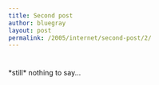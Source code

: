 ```yaml
---
title: Second post
author: bluegray
layout: post
permalink: /2005/internet/second-post/2/
---
```

# 

\*still\* nothing to say...